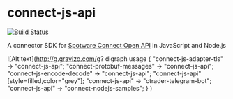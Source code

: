 # connect-js-api
[![Build Status](https://travis-ci.org/spotware/connect-js-api.svg?branch=master)](https://travis-ci.org/spotware/connect-js-api)

A connector SDK for [Spotware Connect Open API](https://connect.spotware.com/docs/api-reference) in JavaScript and Node.js

![Alt text](http://g.gravizo.com/g?
  digraph usage {
    "connect-js-adapter-tls" -> "connect-js-api";
    "connect-protobuf-messages" -> "connect-js-api";
    "connect-js-encode-decode" -> "connect-js-api";
    "connect-js-api" [style=filled,color="grey"];
    "connect-js-api" -> "ctrader-telegram-bot";
    "connect-js-api" -> "connect-nodejs-samples";
  }
)
